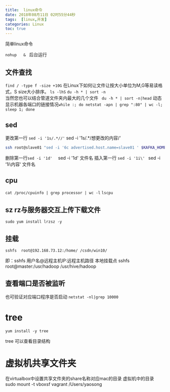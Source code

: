 ```yaml
---
title:  linux命令
date: 2018年08月11日 02时55分44秒
tags:  [linux,开发]
categories: Linux
toc: true
---
```



简单linux命令

`nohup   & ` 
后台运行

<!-- more -->

## 文件查找
`find / -type f -size +10G`
在Linux下如何让文件让按大小单位为M,G等易读格式，S size大小排序。  `ls -lhS`
`du -h * | sort -n `  
当然您也可以结合管道文件夹内最大的几个文件  ` du -h * | sort -n|head`
动态显示机器各端口的链接情况`while :; do netstat -apn | grep ":80" | wc -l; sleep 1; done`
## sed
更改第一行 `sed -i '1s/.*//'`     sed -i '1s/.*/想更改的内容/'

```bash
ssh root@slave01 "sed -i '6c advertised.host.name=slave01 ' $KAFKA_HOME/config/server.properties"
```

删除第一行`sed -i '1d'  `     sed -i '1d' 文件名
插入第一行 `sed -i '1i\' `       sed -i ‘1i\内容‘ 文件名

## cpu
`cat /proc/cpuinfo | grep processor | wc -l`
`lscpu`

## sz rz与服务器交互上传下载文件

`sudo yum install lrzsz -y`

## 挂载

 `sshfs  root@192.168.73.12:/home/ /csdn/win10/`

即：sshfs 用户名@远程主机IP:远程主机路径 本地挂载点
sshfs  root@master:/usr/hadoop  /usr/hive/hadoop

## 查看端口是否被监听

也可验证对应端口程序是否启动
`netstat -nl|grep 10000`

# tree

```shell
yum install -y tree
```

tree 可以查看目录结构





# 虚拟机共享文件夹

在virtualbox中设置共享文件夹的share名称对应mac的目录
虚拟机中的目录
sudo mount -t vboxsf vagrant /Users/yaosong